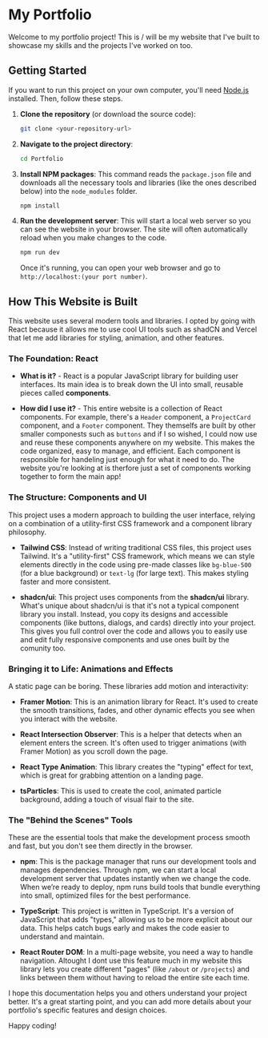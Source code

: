 # My Portfolio

Welcome to my portfolio project! This is / will be my website that I've built to showcase my skills and the projects I've worked on too.

## Getting Started

If you want to run this project on your own computer, you'll need [Node.js](https://nodejs.org/) installed. Then, follow these steps.

1.  **Clone the repository** (or download the source code):
    ```sh
    git clone <your-repository-url>
    ```

2.  **Navigate to the project directory**:
    ```sh
    cd Portfolio
    ```

3.  **Install NPM packages**: This command reads the `package.json` file and downloads all the necessary tools and libraries (like the ones described below) into the `node_modules` folder.
    ```sh
    npm install
    ```

4.  **Run the development server**: This will start a local web server so you can see the website in your browser. The site will often automatically reload when you make changes to the code.
    ```sh
    npm run dev
    ```
    Once it's running, you can open your web browser and go to `http://localhost:(your port number)`.

## How This Website is Built

This website uses several modern tools and libraries. I opted by going with React because it allows me to use cool UI tools such as shadCN and Vercel that let me add libraries for styling, animation, and other features.

### The Foundation: React

*   **What is it?** - React is a popular JavaScript library for building user interfaces. Its main idea is to break down the UI into small, reusable pieces called **components**.

*   **How did I use it?** - This entire website is a collection of React components. For example, there's a `Header` component, a `ProjectCard` component, and a `Footer` component. They themselfs are built by other smaller componests such as `buttons` and if I so wished, I could now use and reuse these components anywhere on my website. This makes the code organized, easy to manage, and efficient. Each component is responsible for handeling just enough for what it need to do. The website you're looking at is therfore just a set of components working together to form the main app!

### The Structure: Components and UI

This project uses a modern approach to building the user interface, relying on a combination of a utility-first CSS framework and a component library philosophy.

*   **Tailwind CSS**: Instead of writing traditional CSS files, this project uses Tailwind. It's a "utility-first" CSS framework, which means we can style elements directly in the code using pre-made classes like `bg-blue-500` (for a blue background) or `text-lg` (for large text). This makes styling faster and more consistent.

*   **shadcn/ui**: This project uses components from the **shadcn/ui** library. What's unique about shadcn/ui is that it's not a typical component library you install. Instead, you copy its designs and accessible components (like buttons, dialogs, and cards) directly into your project. This gives you full control over the code and allows you to easily use and edit fully responsive components and use ones built by the comunity too.

### Bringing it to Life: Animations and Effects

A static page can be boring. These libraries add motion and interactivity:

*   **Framer Motion**: This is an animation library for React. It's used to create the smooth transitions, fades, and other dynamic effects you see when you interact with the website.

*   **React Intersection Observer**: This is a helper that detects when an element enters the screen. It's often used to trigger animations (with Framer Motion) as you scroll down the page.

*   **React Type Animation**: This library creates the "typing" effect for text, which is great for grabbing attention on a landing page.

*   **tsParticles**: This is used to create the cool, animated particle background, adding a touch of visual flair to the site.

### The "Behind the Scenes" Tools

These are the essential tools that make the development process smooth and fast, but you don't see them directly in the browser.

*   **npm**: This is the package manager that runs our development tools and manages dependencies. Through npm, we can start a local development server that updates instantly when we change the code. When we’re ready to deploy, npm runs build tools that bundle everything into small, optimized files for the best performance.

*   **TypeScript**: This project is written in TypeScript. It's a version of JavaScript that adds "types," allowing us to be more explicit about our data. This helps catch bugs early and makes the code easier to understand and maintain.

*   **React Router DOM**: In a multi-page website, you need a way to handle navigation. Altought I dont use this feature much in my website this library lets you create different "pages" (like `/about` or `/projects`) and links between them without having to reload the entire site each time.

I hope this documentation helps you and others understand your project better. It's a great starting point, and you can add more details about your portfolio's specific features and design choices.

Happy coding!